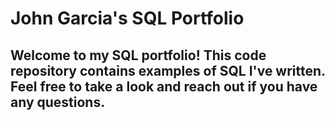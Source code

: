 # John Garcia's SQL Portfolio

## Welcome to my SQL portfolio! This code repository contains examples of SQL I've written. Feel free to take a look and reach out if you have any questions.
